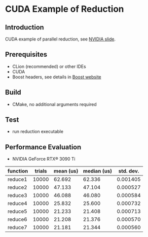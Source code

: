 # CUDA Example of Reduction

## Introduction

CUDA example of parallel reduction, see [NVIDIA slide](https://developer.download.nvidia.com/assets/cuda/files/reduction.pdf).

## Prerequisites

- CLion (recommended) or other IDEs
- CUDA
- Boost headers, see details in [Boost website](https://www.boost.org/)

## Build

- CMake, no additional arguments required

## Test

- run reduction executable

## Performance Evaluation

- NVIDIA GeForce RTX® 3090 Ti

| function | trials | mean (us) | median (us) | std. dev. |
|----------|--------|-----------|-------------|-----------|
| reduce1  | 10000  | 62.692    | 62.336      | 0.001405  |
| reduce2  | 10000  | 47.133    | 47.104      | 0.000527  |
| reduce3  | 10000  | 46.088    | 46.080      | 0.000584  |
| reduce4  | 10000  | 25.832    | 25.600      | 0.000732  |
| reduce5  | 10000  | 21.233    | 21.408      | 0.000713  |
| reduce6  | 10000  | 21.208    | 21.376      | 0.000570  |
| reduce7  | 10000  | 21.181    | 21.344      | 0.000560  |

